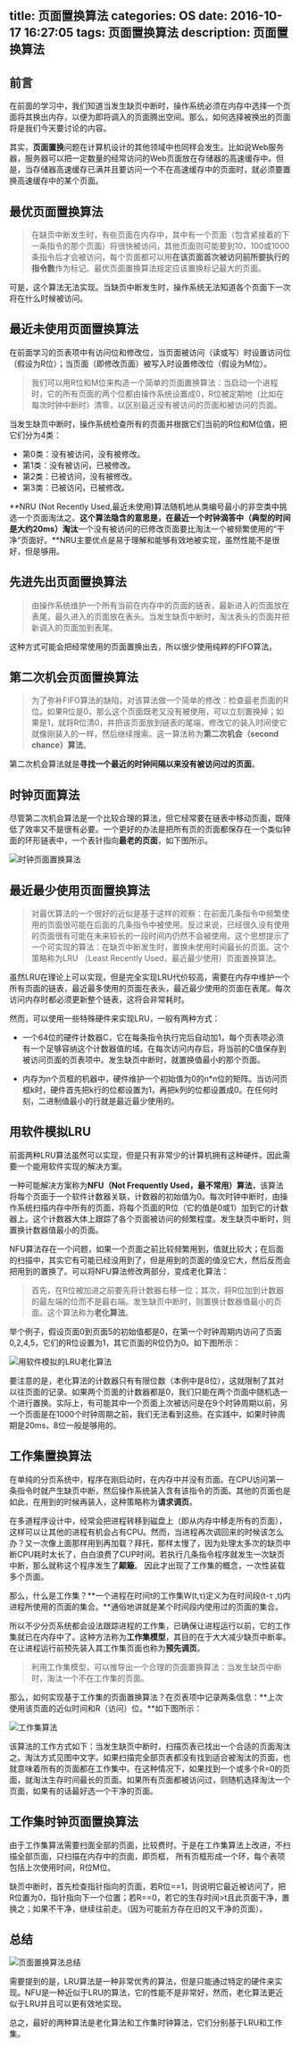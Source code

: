 title: 页面置换算法
categories: OS
date: 2016-10-17 16:27:05
tags: 页面置换算法
description: 页面置换算法
---

## 前言

在前面的学习中，我们知道当发生缺页中断时，操作系统必须在内存中选择一个页面将其换出内存，以便为即将调入的页面腾出空间。那么，如何选择被换出的页面将是我们今天要讨论的内容。

其实，**页面置换**问题在计算机设计的其他领域中也同样会发生。比如说Web服务器，服务器可以把一定数量的经常访问的Web页面放在存储器的高速缓存中。但是，当存储器高速缓存已满并且要访问一个不在高速缓存中的页面时，就必须要置换高速缓存中的某个页面。

## 最优页面置换算法

> 在缺页中断发生时，有些页面在内存中，其中有一个页面（包含紧接着的下一条指令的那个页面）将很快被访问，其他页面则可能要到10，100或1000条指令后才会被访问，每个页面都可以用**在该页面首次被访问前所要执行的指令数**作为标记。最优页面置换算法规定应该置换标记最大的页面。

可是，这个算法无法实现。当缺页中断发生时，操作系统无法知道各个页面下一次将在什么时候被访问。

## 最近未使用页面置换算法

在前面学习的页表项中有访问位和修改位，当页面被访问（读或写）时设置访问位（假设为R位）；当页面（即修改页面）被写入时设置修改位（假设为M位）。

> 我们可以用R位和M位来构造一个简单的页面置换算法：当启动一个进程时，它的所有页面的两个位都由操作系统设置成0，R位被定期地（比如在每次时钟中断时）清零，以区别最近没有被访问的页面和被访问的页面。

当发生缺页中断时，操作系统检查所有的页面并根据它们当前的R位和M位值，把它们分为4类：

- 第0类：没有被访问，没有被修改。
- 第1类：没有被访问，已被修改。
- 第2类：已被访问，没有被修改。
- 第3类：已被访问，已被修改。

**NRU (Not Recently Used,最近未使用)算法随机地从类编号最小的非空类中挑选一个页面淘汰之。**这个算法隐含的意思是，在最近一个时钟滴答中（典型的时间是大约20ms）淘汰**一个没有被访问的已修改页面要比淘汰一个被频繁使用的”干净“页面好。**NRU主要优点是易于理解和能够有效地被实现，虽然性能不是很好，但是够用。

## 先进先出页面置换算法

> 由操作系统维护一个所有当前在内存中的页面的链表，最新进入的页面放在表尾，最久进入的页面放在表头。当发生缺页中断时，淘汰表头的页面并把新调入的页面加到表尾。

这种方式可能会把经常使用的页面置换出去，所以很少使用纯粹的FIFO算法。

## 第二次机会页面置换算法

> 为了弥补FIFO算法的缺陷，对该算法做一个简单的修改：检查最老页面的R位。如果R位是0，那么这个页面既老又没有被使用，可以立刻置换掉；如果是1，就将R位清0，并把该页面放到链表的尾端，修改它的装入时间使它就像刚装入的一样，然后继续搜索。这一算法称为**第二次机会（second chance）算法**。

第二次机会算法就是**寻找一个最近的时钟间隔以来没有被访问过的页面**。

## 时钟页面算法

尽管第二次机会算法是一个比较合理的算法，但它经常要在链表中移动页面，既降低了效率又不是很有必要。一个更好的办法是把所有页的页面都保存在一个类似钟面的环形链表中，一个表针指向**最老的页面**，如下图所示。

![时钟页面置换算法](https://raw.githubusercontent.com/rason/rason.github.io/master/image/clock-alg)

<!-- more -->

## 最近最少使用页面置换算法

> 对最优算法的一个很好的近似是基于这样的观察：在前面几条指令中频繁使用的页面很可能在后面的几条指令中被使用。反过来说，已经很久没有使用的页面很有可能在未来较长的一段时间内仍然不会被使用。这个思想提示了一个可实现的算法：在缺页中断发生时，置换未使用时间最长的页面。这个策略称为LRU （Least Recently Used，最近最少使用）页面置换算法。

虽然LRU在理论上可以实现，但是完全实现LRU代价较高，需要在内存中维护一个所有页面的链表，最近最多使用的页面在表头，最近最少使用的页面在表尾。每次访问内存时都必须更新整个链表，这将会非常耗时。

然而，可以使用一些特殊硬件来实现LRU，一般有两种方式：

- 一个64位的硬件计数器C，它在每条指令执行完后自动加1，每个页表项必须有一个足够容纳这个计数器值的域。在每次访问内存后，将当前的C值保存到被访问页面的页表项中。发生缺页中断时，就置换值最小的那个页面。

- 内存为n个页框的机器中，硬件维护一个初始值为0的n*n位的矩阵。当访问页框k时，硬件首先把k行的位都设置为1，再把k列的位都设置成0。在任何时刻，二进制值最小的行就是最近最少使用的。

## 用软件模拟LRU

前面两种LRU算法虽然可以实现，但是只有非常少的计算机拥有这种硬件。因此需要一个能用软件实现的解决方案。

一种可能解决方案称为**NFU（Not Frequently Used，最不常用）算法**，该算法将每个页面于一个软件计数器关联，计数器的初始值为0。每次时钟中断时，由操作系统扫描内存中所有的页面，将每个页面的R位（它的值是0或1）加到它的计数器上。这个计数器大体上跟踪了各个页面被访问的频繁程度。发生缺页中断时，则置换计数器值最小的页面。

NFU算法存在一个问题，如果一个页面之前比较频繁用到，值就比较大；在后面的扫描中，其实它有可能已经没用到了，但是用到的页面的值没它大，然后反而会把用到的置换了。可以将NFU算法修改两部分，变成老化算法：

> 首先，在R位被加进之前要先将计数器右移一位；其次，将R位加到计数器的最左端的位而不是最右端。发生缺页中断时，则置换计数器值最小的页面。这个算法称为**老化算法**。

举个例子，假设页面0到页面5的初始值都是0，在第一个时钟周期内访问了页面0,2,4,5，它们的R位设置为1，其它页面的R位仍为0。如下图所示：

![用软件模拟的LRU老化算法](https://raw.githubusercontent.com/rason/rason.github.io/master/image/aging-alg)

要注意的是，老化算法的计数器只有有限位数（本例中是8位），这就限制了其对以往页面的记录。如果两个页面的计数器都是0，我们只能在两个页面中随机选一个进行置换。实际上，有可能其中一个页面上次被访问是在9个时钟周期以前，另一个页面是在1000个时钟周期之前，我们无法看到这些。在实践中，如果时钟周期是20ms，8位一般是够用的。

## 工作集置换算法

在单纯的分页系统中，程序在刚启动时，在内存中并没有页面。在CPU访问第一条指令时就产生缺页中断，然后操作系统装入含有该指令的页面。其他的页面也是如此，在用到的时候再装入，这种策略称为**请求调页**。

在多道程序设计中，经常会把进程转移到磁盘上（即从内存中移走所有的页面），这样可以让其他的进程有机会占有CPU。然而，当进程再次调回来的时候该怎么办？又一次像上面那样用到再加载？拜托，那样太慢了，因为处理太多次的缺页中断CPU耗时太长了，白白浪费了CUP时间。若执行几条指令程序就发生一次缺页中断，那么就称这个程序发生了**颠簸**。 	因此才出现了工作集的概念，一次性装载多个页面。

那么，什么是工作集？**一个进程在时间t的工作集W(t,τ)定义为在时间段(t-τ ,t)内进程所使用的页面的集合。**通俗地讲就是某个时间段内使用过的页面的集合。

所以不少分页系统都会设法跟踪进程的工作集，已确保让进程运行以前，它的工作集就已在内存中了。这种方法称为**工作集模型**，其目的在于大大减少缺页中断率。在让进程运行前预先装入其工作集页面也称为**预先调页**。

> 利用工作集模型，可以推导出一个合理的页面置换算法：当发生缺页中断时，淘汰一个不在工作集的页面。

那么，如何实现基于工作集的页面置换算法？在页表项中记录两条信息：**上次使用该页面的近似时间和R（访问）位。**如下图所示：

![工作集算法](https://raw.githubusercontent.com/rason/rason.github.io/master/image/working-set-alg)

该算法的工作方式如下：当发生缺页中断时，扫描页表已找出一个合适的页面淘汰之。淘汰方式见图中文字。如果扫描完全部页表都没有找到适合被淘汰的页面，也就意味着所有的页面都在工作集中。在这种情况下，如果找到一个或多个R=0的页面，就淘汰生存时间最长的页面。如果所有页面都被访问过，则随机选择淘汰一个页面，如果有的话最好选一个干净的页面。

## 工作集时钟页面置换算法

由于工作集算法需要扫面全部的页面，比较费时。于是在工作集算法上改进，不扫描全部页面，只扫描在内存中的页面，即页框， 所有页框形成一个环，每个表项包括上次使用时间，R位M位。

缺页中断时，首先检查指针指向的页面，若R位==1，则说明它最近被访问了，把R位置为0，指针指向下一个位置；若R==0，若它的生存时间>t且此页面干净，置换之；如果不干净，继续往前走。（因为可能前方存在旧的又干净的页面）。

## 总结

![页面置换算法总结](https://raw.githubusercontent.com/rason/rason.github.io/master/image/pages-replacement-alg-summary)

需要提到的是，LRU算法是一种非常优秀的算法，但是只能通过特定的硬件来实现。NFU是一种近似于LRU的算法，它的性能不是非常好，然而，老化算法更近似于LRU并且可以更有效地实现。

总之，最好的两种算法是老化算法和工作集时钟算法，它们分别基于LRU和工作集。
